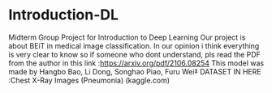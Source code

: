 # Introduction-DL
Midterm Group Project for Introduction to Deep Learning
Our project is about BEiT in medical image classification. 
In our opinion i think everything is very clear to know so if someone who dont understand, pls read the PDF from the author in this link :https://arxiv.org/pdf/2106.08254
This model was made by Hangbo Bao, Li Dong, Songhao Piao, Furu Wei‡ 
DATASET IN HERE :Chest X-Ray Images (Pneumonia) (kaggle.com)
